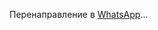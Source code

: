 <!DOCTYPE html>
<html lang="ru">
<head>
   <meta charset="UTF-8">
   <title> Перейти в чат WhatsApp</title>
   <meta property="og:title" content=" Написать в WhatsApp">
   <meta property="og:description" content="Нажмите, чтобы перейти в чат">
   <meta http-equiv="refresh" content="0; URL='https://api.whatsapp.com/send?phone=79173448015&text=Здравствуйте!%20Я%20из%20вашего%20Telegram-канала.">
</head>
<body>
   <p>Перенаправление в <a href="https://api.whatsapp.com/send?phone=ВАШ_НОМЕР&text=ВАШЕ_СООБЩЕНИЕ">WhatsApp</a>...</p>
</body>
</html>
